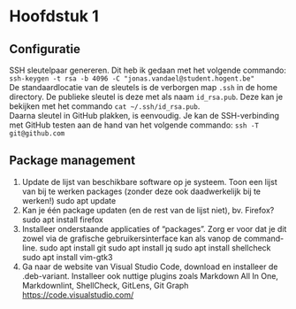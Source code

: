 # Hoofdstuk 1

## Configuratie

SSH sleutelpaar genereren. Dit heb ik gedaan met het volgende commando:  
`ssh-keygen -t rsa -b 4096 -C "jonas.vandael@student.hogent.be"`  
De standaardlocatie van de sleutels is de verborgen map `.ssh` in de home directory. De publieke sleutel is deze met als naam `id_rsa.pub`. Deze kan je bekijken met het commando `cat ~/.ssh/id_rsa.pub`.  
Daarna sleutel in GitHub plakken, is eenvoudig. Je kan de SSH-verbinding met GitHub testen aan de hand van het volgende commando: `ssh -T git@github.com`

## Package management

1. Update de lijst van beschikbare software op je systeem. Toon een lijst van bij te werken packages (zonder deze ook daadwerkelijk bij te werken!)
sudo apt update
2. Kan je één package updaten (en de rest van de lijst niet), bv. Firefox?
sudo apt install firefox
3. Installeer onderstaande applicaties of “packages”. Zorg er voor dat je dit zowel via de grafische gebruikersinterface kan als vanop de command-line.
sudo apt install git
sudo apt install jq
sudo apt install shellcheck
sudo apt install vim-gtk3
4. Ga naar de website van Visual Studio Code, download en installeer de .deb-variant. Installeer ook nuttige plugins zoals Markdown All In One, Markdownlint, ShellCheck, GitLens, Git Graph
<https://code.visualstudio.com/>
